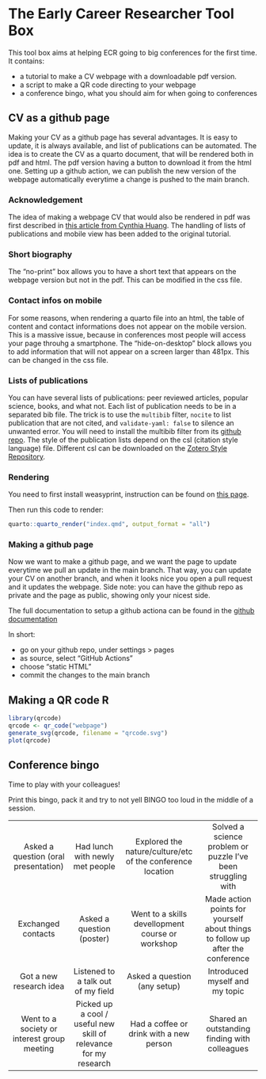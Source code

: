 
# The Early Career Researcher Tool Box

This tool box aims at helping ECR going to big conferences for the first
time. It contains:

- a tutorial to make a CV webpage with a downloadable pdf version.
- a script to make a QR code directing to your webpage
- a conference bingo, what you should aim for when going to conferences

## CV as a github page

Making your CV as a github page has several advantages. It is easy to
update, it is always available, and list of publications can be
automated. The idea is to create the CV as a quarto document, that will
be rendered both in pdf and html. The pdf version having a button to
download it from the html one. Setting up a github action, we can
publish the new version of the webpage automatically everytime a change
is pushed to the main branch.

### Acknowledgement

The idea of making a webpage CV that would also be rendered in pdf was
first described in [this article from Cynthia
Huang](https://www.cynthiahqy.com/posts/cv-html-pdf/). The handling of
lists of publications and mobile view has been added to the original
tutorial.

### Short biography

The “no-print” box allows you to have a short text that appears on the
webpage version but not in the pdf. This can be modified in the css
file.

### Contact infos on mobile

For some reasons, when rendering a quarto file into an html, the table
of content and contact informations does not appear on the mobile
version. This is a massive issue, because in conferences most people
will access your page throuhg a smartphone. The “hide-on-desktop” block
allows you to add information that will not appear on a screen larger
than 481px. This can be changed in the css file.

### Lists of publications

You can have several lists of publications: peer reviewed articles,
popular science, books, and what not. Each list of publication needs to
be in a separated bib file. The trick is to use the `multibib` filter,
`nocite` to list publication that are not cited, and
`validate-yaml: false` to silence an unwanted error. You will need to
install the multibib filter from its [github
repo](https://github.com/pandoc-ext/multibib#readme). The style of the
publication lists depend on the csl (citation style language) file.
Different csl can be downloaded on the [Zotero Style
Repository](https://www.zotero.org/styles).

### Rendering

You need to first install weasyprint, instruction can be found on [this
page](https://doc.courtbouillon.org/weasyprint/stable/first_steps.html#installation).

Then run this code to render:

``` r
quarto::quarto_render("index.qmd", output_format = "all")
```

### Making a github page

Now we want to make a github page, and we want the page to update
everytime we pull an update in the main branch. That way, you can update
your CV on another branch, and when it looks nice you open a pull
request and it updates the webpage. Side note: you can have the github
repo as private and the page as public, showing only your nicest side.

The full documentation to setup a github actiona can be found in the
[github
documentation](https://docs.github.com/en/pages/getting-started-with-github-pages/configuring-a-publishing-source-for-your-github-pages-site#publishing-with-a-custom-github-actions-workflow)

In short:

- go on your github repo, under settings \> pages
- as source, select “GitHub Actions”
- choose “static HTML”
- commit the changes to the main branch

## Making a QR code R

``` r
library(qrcode)
qrcode <- qr_code("webpage")
generate_svg(qrcode, filename = "qrcode.svg")
plot(qrcode)
```

## Conference bingo

Time to play with your colleagues!

Print this bingo, pack it and try to not yell BINGO too loud in the
middle of a session.

|                                             |                                                                  |                                                            |                                                                                |
|:-------------------------------------------:|:----------------------------------------------------------------:|:----------------------------------------------------------:|:------------------------------------------------------------------------------:|
|    Asked a question (oral presentation)     |                 Had lunch with newly met people                  | Explored the nature/culture/etc of the conference location |          Solved a science problem or puzzle I’ve been struggling with          |
|             Exchanged contacts              |                    Asked a question (poster)                     |      Went to a skills devellopment course or workshop      | Made action points for yourself about things to follow up after the conference |
|           Got a new research idea           |                Listened to a talk out of my field                |                Asked a question (any setup)                |                         Introduced myself and my topic                         |
| Went to a society or interest group meeting | Picked up a cool / useful new skill of relevance for my research |          Had a coffee or drink with a new person           |                 Shared an outstanding finding with colleagues                  |
